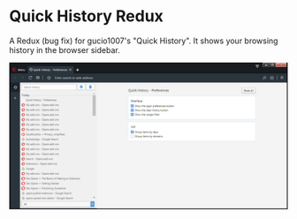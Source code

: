# Quick History Redux

A Redux (bug fix) for gucio1007's \"Quick History\".  It shows your browsing history in the browser sidebar.

![alt text](https://raw.githubusercontent.com/MaccabeeY/Quick-History-Redux/master/QuickHistoryRedux.png)
